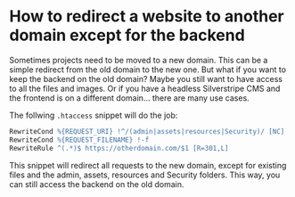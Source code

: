 # How to redirect a website to another domain except for the backend

Sometimes projects need to be moved to a new domain. This can be a simple redirect from the old domain to the new one. But what if you want to keep the backend on the old domain? Maybe you still want to have access to all the files and images. Or if you have a headless Silverstripe CMS and the frontend is on a different domain... there are many use cases.

The follwing `.htaccess` snippet will do the job:

```apache
RewriteCond %{REQUEST_URI} !^/(admin|assets|resources|Security)/ [NC]
RewriteCond %{REQUEST_FILENAME} !-f
RewriteRule ^(.*)$ https://otherdomain.com/$1 [R=301,L]
```

This snippet will redirect all requests to the new domain, except for existing files and the admin, assets, resources and Security folders. This way, you can still access the backend on the old domain.